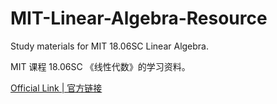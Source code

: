 # MIT-Linear-Algebra-Resource
Study materials for MIT 18.06SC Linear Algebra.

MIT 课程 18.06SC 《线性代数》的学习资料。

[Official Link | 官方链接](https://ocw.mit.edu/courses/mathematics/18-06sc-linear-algebra-fall-2011/resource-index/)
